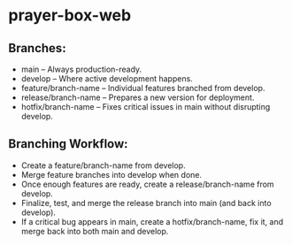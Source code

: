 # prayer-box-web

## Branches:
- main – Always production-ready.
- develop – Where active development happens.
- feature/branch-name – Individual features branched from develop.
- release/branch-name – Prepares a new version for deployment.
- hotfix/branch-name – Fixes critical issues in main without disrupting develop.

## Branching Workflow:
- Create a feature/branch-name from develop.
- Merge feature branches into develop when done.
- Once enough features are ready, create a release/branch-name from develop.
- Finalize, test, and merge the release branch into main (and back into develop).
- If a critical bug appears in main, create a hotfix/branch-name, fix it, and merge back into both main and develop.